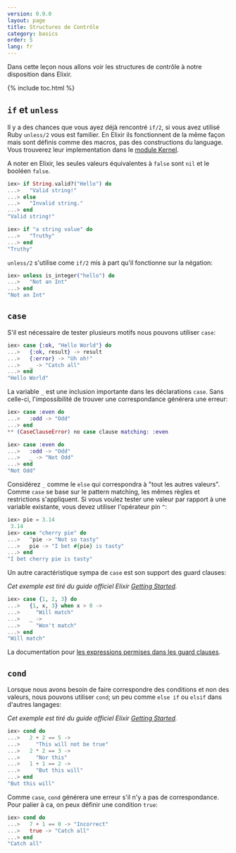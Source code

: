 ```yaml
---
version: 0.9.0
layout: page
title: Structures de Contrôle
category: basics
order: 5
lang: fr
---
```


Dans cette leçon nous allons voir les structures de contrôle à notre disposition dans Elixir.

{% include toc.html %}

## `if` et `unless`

Il y a des chances que vous ayez déjà rencontré `if/2`, si vous avez utilisé Ruby `unless/2` vous est familier. En Elixir ils fonctionnent de la même façon mais sont définis comme des macros, pas des constructions du language. Vous trouverez leur implementation dans le [module Kernel](https://hexdocs.pm/elixir/#!Kernel.html).

A noter en Elixir, les seules valeurs équivalentes à `false` sont `nil` et le booléen `false`.

```elixir
iex> if String.valid?("Hello") do
...>   "Valid string!"
...> else
...>   "Invalid string."
...> end
"Valid string!"

iex> if "a string value" do
...>   "Truthy"
...> end
"Truthy"
```

`unless/2` s'utilise come `if/2` mis à part qu'il fonctionne sur la négation:

```elixir
iex> unless is_integer("hello") do
...>   "Not an Int"
...> end
"Not an Int"
```

## `case`

S'il est nécessaire de tester plusieurs motifs nous pouvons utiliser `case`:

```elixir
iex> case {:ok, "Hello World"} do
...>   {:ok, result} -> result
...>   {:error} -> "Uh oh!"
...>   _ -> "Catch all"
...> end
"Hello World"
```

La variable `_` est une inclusion importante dans les déclarations `case`. Sans celle-ci, l'impossibilité de trouver une correspondance générera une erreur:

```elixir
iex> case :even do
...>   :odd -> "Odd"
...> end
** (CaseClauseError) no case clause matching: :even

iex> case :even do
...>   :odd -> "Odd"
...>   _ -> "Not Odd"
...> end
"Not Odd"
```

Considérez `_` comme le `else` qui correspondra à "tout les autres valeurs".
Comme `case` se base sur le pattern matching, les mêmes règles et restrictions s'appliquent. Si vous voulez tester une valeur par rapport à une variable existante, vous devez utiliser l'opérateur pin `^`:

```elixir
iex> pie = 3.14 
 3.14
iex> case "cherry pie" do
...>   ^pie -> "Not so tasty"
...>   pie -> "I bet #{pie} is tasty"
...> end
"I bet cherry pie is tasty"
```

Un autre caractéristique sympa de `case` est son support des guard clauses:

_Cet exemple est tiré du guide officiel Elixir [Getting Started](http://elixir-lang.org/getting-started/case-cond-and-if.html#case)._

```elixir
iex> case {1, 2, 3} do
...>   {1, x, 3} when x > 0 ->
...>     "Will match"
...>   _ ->
...>     "Won't match"
...> end
"Will match"
```

La documentation pour [les expressions permises dans les guard clauses](http://elixir-lang.org/getting-started/case-cond-and-if.html#expressions-in-guard-clauses).


## `cond`

Lorsque nous avons besoin de faire correspondre des conditions et non des valeurs, nous pouvons utiliser `cond`; un peu comme `else if` ou `elsif` dans d'autres langages:

_Cet exemple est tiré du guide officiel Elixir [Getting Started](http://elixir-lang.org/getting-started/case-cond-and-if.html#cond)._

```elixir
iex> cond do
...>   2 + 2 == 5 ->
...>     "This will not be true"
...>   2 * 2 == 3 ->
...>     "Nor this"
...>   1 + 1 == 2 ->
...>     "But this will"
...> end
"But this will"
```

Comme `case`, `cond` générera une erreur s'il n'y a pas de correspondance. Pour palier à ca, on peux définir une condition `true`:

```elixir
iex> cond do
...>   7 + 1 == 0 -> "Incorrect"
...>   true -> "Catch all"
...> end
"Catch all"
```
